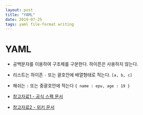 ```yaml
---
layout: post
title: "YAML"
date: 2019-07-25
tags: yaml file-format writing
---
```

# YAML

- 공백문자를 이용하여 구조체를 구분한다. 하이픈은 사용하지 않는다.
- 리스트는 하이픈 `-`  또는 괄호안에 배열형태로 적는다. `[a, b, c]`
- 해쉬는 `:` 또는 중괄호안에 적는다 `{ name : epu, age : 19 }`

- [참고자료1 - 공식 스펙 문서](https://yaml.org/spec/current.html)
- [참고자료2 - 위키 문서](https://ko.wikipedia.org/wiki/YAML)
